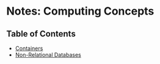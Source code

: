 # Notes: Computing Concepts

## Table of Contents
* [Containers](./containers)
* [Non-Relational Databases](./nosql)
